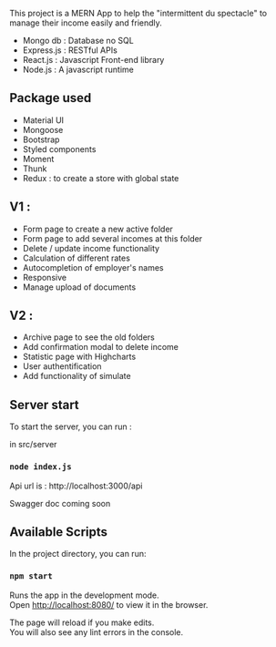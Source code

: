 This project is a MERN App to help the "intermittent du spectacle" to manage their income easily and friendly.

- Mongo db : Database no SQL
- Express.js : RESTful APIs
- React.js : Javascript Front-end library 
- Node.js : A javascript runtime

## Package used

- Material UI
- Mongoose
- Bootstrap
- Styled components
- Moment
- Thunk
- Redux : to create a store with global state

## V1 :

- Form page to create a new active folder
- Form page to add several incomes at this folder
- Delete / update income functionality
- Calculation of different rates
- Autocompletion of employer's names
- Responsive
- Manage upload of documents

## V2 :

- Archive page to see the old folders
- Add confirmation modal to delete income
- Statistic page with Highcharts
- User authentification
- Add functionality of simulate 

## Server start
To start the server, you can run :

in src/server

### `node index.js`

Api url is : http://localhost:3000/api

Swagger doc coming soon

## Available Scripts

In the project directory, you can run:

### `npm start`

Runs the app in the development mode.<br />
Open [http://localhost:8080/](http://localhost:8080) to view it in the browser.

The page will reload if you make edits.<br />
You will also see any lint errors in the console.

